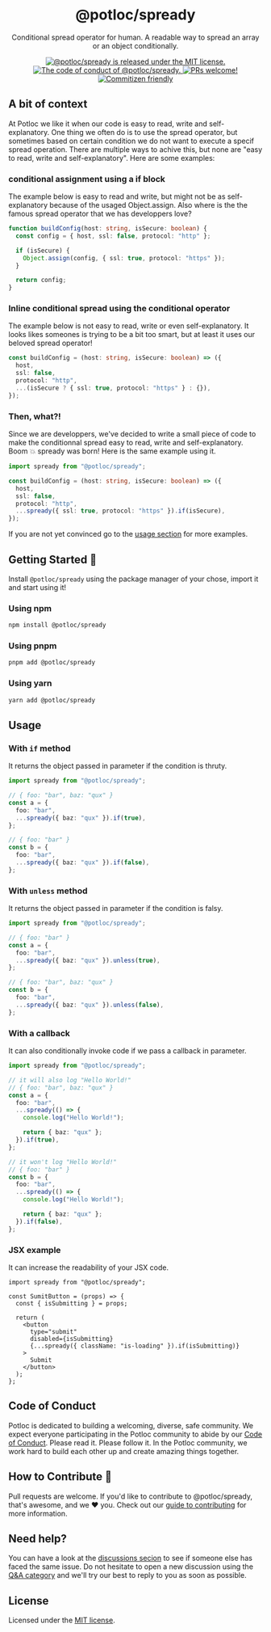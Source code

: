 <h1 align="center">
  @potloc/spready
</h1>

<p align="center">
   Conditional spread operator for human. A readable way to spread an array or an object conditionally.
</p>

<p align="center">
  <a href="LICENSE">
    <img src="https://img.shields.io/badge/license-MIT-blue.svg" alt="@potloc/spready is released under the MIT license." />
  </a>

  <a href="CODE_OF_CONDUCT.md">
    <img src="https://img.shields.io/badge/Contributor%20Covenant-2.1-blue.svg" alt="The code of conduct of @potloc/spready." />
  </a>

  <a href="CONTRIBUTING.md">
    <img src="https://img.shields.io/badge/PRs-welcome-brightgreen.svg" alt="PRs welcome!" />
  </a>

  <a href="http://commitizen.github.io/cz-cli/">
    <img src="https://img.shields.io/badge/commitizen-friendly-blue.svg" alt="Commitizen friendly" />
  </a>
</p>

## A bit of context

At Potloc we like it when our code is easy to read, write and self-explanatory. One thing we often do is to use the spread operator, but sometimes based on certain condition we do not want to execute a specif spread operation. There are multiple ways to achive this, but none are "easy to read, write and self-explanatory". Here are some examples:

### conditional assignment using a if block

The example below is easy to read and write, but might not be as self-explanatory because of the usaged Object.assign. Also where is the the famous spread operator that we has developpers love?

```ts
function buildConfig(host: string, isSecure: boolean) {
  const config = { host, ssl: false, protocol: "http" };

  if (isSecure) {
    Object.assign(config, { ssl: true, protocol: "https" });
  }

  return config;
}
```

### Inline conditional spread using the conditional operator

The example below is not easy to read, write or even self-explanatory. It looks likes someones is trying to be a bit too smart, but at least it uses our beloved spread operator!

```ts
const buildConfig = (host: string, isSecure: boolean) => ({
  host,
  ssl: false,
  protocol: "http",
  ...(isSecure ? { ssl: true, protocol: "https" } : {}),
});
```

### Then, what?!

Since we are developpers, we've decided to write a small piece of code to make the conditionnal spread easy to read, write and self-explanatory. Boom 💥 spready was born! Here is the same example using it.

```ts
import spready from "@potloc/spready";

const buildConfig = (host: string, isSecure: boolean) => ({
  host,
  ssl: false,
  protocol: "http",
  ...spready({ ssl: true, protocol: "https" }).if(isSecure),
});
```

If you are not yet convinced go to the [usage section](#usage) for more examples.

## Getting Started 🚀

Install `@potloc/spready` using the package manager of your chose, import it and start using it!

### Using npm

```bash
npm install @potloc/spready
```

### Using pnpm

```bash
pnpm add @potloc/spready
```

### Using yarn

```bash
yarn add @potloc/spready
```

## Usage

### With `if` method

It returns the object passed in parameter if the condition is thruty.

```ts
import spready from "@potloc/spready";

// { foo: "bar", baz: "qux" }
const a = {
  foo: "bar",
  ...spready({ baz: "qux" }).if(true),
};

// { foo: "bar" }
const b = {
  foo: "bar",
  ...spready({ baz: "qux" }).if(false),
};
```

### With `unless` method

It returns the object passed in parameter if the condition is falsy.

```ts
import spready from "@potloc/spready";

// { foo: "bar" }
const a = {
  foo: "bar",
  ...spready({ baz: "qux" }).unless(true),
};

// { foo: "bar", baz: "qux" }
const b = {
  foo: "bar",
  ...spready({ baz: "qux" }).unless(false),
};
```

### With a callback

It can also conditionally invoke code if we pass a callback in parameter.

```ts
import spready from "@potloc/spready";

// it will also log "Hello World!"
// { foo: "bar", baz: "qux" }
const a = {
  foo: "bar",
  ...spready(() => {
    console.log("Hello World!");

    return { baz: "qux" };
  }).if(true),
};

// it won't log "Hello World!"
// { foo: "bar" }
const b = {
  foo: "bar",
  ...spready(() => {
    console.log("Hello World!");

    return { baz: "qux" };
  }).if(false),
};
```

### JSX example

It can increase the readability of your JSX code.

```tsx
import spready from "@potloc/spready";

const SumitButton = (props) => {
  const { isSubmitting } = props;

  return (
    <button
      type="submit"
      disabled={isSubmitting}
      {...spready({ className: "is-loading" }).if(isSubmitting)}
    >
      Submit
    </button>
  );
};
```

## Code of Conduct

Potloc is dedicated to building a welcoming, diverse, safe community. We expect everyone participating in the Potloc community to abide by our [Code of Conduct](CODE_OF_CONDUCT.md). Please read it. Please follow it. In the Potloc community, we work hard to build each other up and create amazing things together.

## How to Contribute 🤝

Pull requests are welcome. If you'd like to contribute to @potloc/spready, that's awesome, and we ❤️ you. Check out our [guide to contributing](CODE_OF_CONDUCT.md) for more information.

## Need help?

You can have a look at the [discussions secion](https://github.com/potloc/spready/discussions) to see if someone else has faced the same issue. Do not hesitate to open a new discussion using the [Q&A category](https://github.com/potloc/spready/discussions/new?category=q-a) and we'll try our best to reply to you as soon as possible.

## License

Licensed under the [MIT license](LICENSE).
